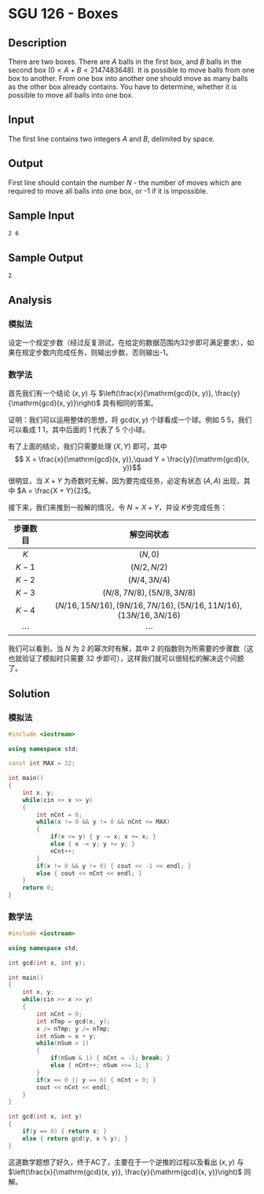 # SGU 126 - Boxes


## Description

There are two boxes. There are $A$ balls in the first box, and $B$ balls in the second box ($0 < A + B < 2147483648$). It is possible to move balls from one box to another. From one box into another one should move as many balls as the other box already contains. You have to determine, whether it is possible to move all balls into one box.

## Input

The first line contains two integers $A$ and $B$, delimited by space.

## Output

First line should contain the number $N$ - the number of moves which are required to move all balls into one box, or -1 if it is impossible.

## Sample Input

```
2 6
```

## Sample Output

```
2
```

## Analysis

### 模拟法

设定一个规定步数（经过反复测试，在给定的数据范围内32步即可满足要求），如果在规定步数内完成任务，则输出步数，否则输出-1。

### 数学法

首先我们有一个结论 $(x, y)$ 与 $\left(\frac{x}{\mathrm{gcd}(x, y)}, \frac{y}{\mathrm{gcd}(x, y)}\right)$ 具有相同的答案。

证明：我们可以运用整体的思想，将 $\mathrm{gcd}(x, y)$ 个球看成一个球。例如 5 5，我们可以看成 1 1，其中后面的 1 代表了 5 个小球。

有了上面的结论，我们只需要处理 $(X, Y)$ 即可，其中 $$ X = \frac{x}{\mathrm{gcd}(x, y)},\quad Y = \frac{y}{\mathrm{gcd}(x, y)}$$ 很明显，当 $X + Y$ 为奇数时无解，因为要完成任务，必定有状态 $(A, A)$ 出现，其中 $A = \frac{X + Y}{2}$。

接下来，我们来推到一般解的情况，令 $N = X + Y$，并设 $K$步完成任务：

| 步骤数目 | 解空间状态 |
|:-:|:-:|
| $K$ | $(N, 0)$ |
| $K - 1$ | $(N / 2, N / 2)$ |
| $K - 2$ | $(N / 4, 3N / 4)$ |
| $K - 3$ | $(N / 8, 7N / 8), (5N / 8, 3N / 8)$ |
| $K - 4$ | $(N / 16, 15N / 16), (9N / 16, 7N / 16), (5N / 16, 11N / 16), (13N / 16, 3N / 16)$ |
| $\cdots$ | $\cdots$ |

我们可以看到，当 $N$ 为 2 的幂次时有解，其中 2 的指数则为所需要的步骤数（这也就验证了模拟时只需要 32 步即可），这样我们就可以很轻松的解决这个问题了。

## Solution

### 模拟法

```cpp
#include <iostream>
 
using namespace std;
 
const int MAX = 32;
 
int main()
{
    int x, y;
    while(cin >> x >> y)
    {
        int nCnt = 0;
        while(x != 0 && y != 0 && nCnt <= MAX)
        {
            if(x <= y) { y -= x; x += x; }
            else { x -= y; y += y; }
            nCnt++;
        }
        if(x != 0 && y != 0) { cout << -1 << endl; }
        else { cout << nCnt << endl; }
    }
    return 0;
}
```

### 数学法

```cpp
#include <iostream>
 
using namespace std;
 
int gcd(int x, int y);
 
int main()
{
    int x, y;
    while(cin >> x >> y)
    {
        int nCnt = 0;
        int nTmp = gcd(x, y);
        x /= nTmp; y /= nTmp;
        int nSum = x + y;
        while(nSum > 1)
        {
            if(nSum & 1) { nCnt = -1; break; }
            else { nCnt++; nSum >>= 1; }
        }
        if(x == 0 || y == 0) { nCnt = 0; }
        cout << nCnt << endl;
    }
}
 
int gcd(int x, int y)
{
    if(y == 0) { return x; }
    else { return gcd(y, x % y); }
}
```

这道数学题想了好久，终于AC了，主要在于一个逆推的过程以及看出 $(x, y)$ 与 $\left(\frac{x}{\mathrm{gcd}(x, y)}, \frac{y}{\mathrm{gcd}(x, y)}\right)$ 同解。
